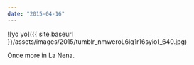 ```yaml
---
date: "2015-04-16"
---
```


![yo yo]({{ site.baseurl }}/assets/images/2015/tumblr_nmweroL6iq1r16syio1_640.jpg)

Once more in La Nena.

